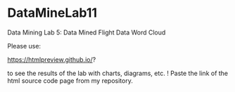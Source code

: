 # DataMineLab11
Data Mining Lab 5: Data Mined Flight Data Word Cloud

Please use:

https://htmlpreview.github.io/?

to see the results of the lab with charts, diagrams, etc. ! Paste the link of the html source code page from my repository.
